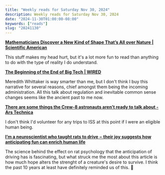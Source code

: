 ```yaml
---
title: "Weekly reads for Saturday Nov 30, 2024"
description: Weekly reads for Saturday Nov 30, 2024
date: "2024-11-30T01:00:00-08:00"
keywords: ["reads"]
slug: "20241130"
---
```

**[Mathematicians Discover a New Kind of Shape That’s All over Nature | Scientific American](https://www.scientificamerican.com/article/mathematicians-discover-a-new-kind-of-shape-thats-all-over-nature/)**

This stuff makes my head hurt, but it's a lot more fun to read than anything to do with the type of reality I do understand.

**[The Beginning of the End of Big Tech | WIRED](https://www.wired.com/story/the-beginning-of-the-end-of-big-tech/)**  

Meredith Whittaker is way smarter than me, but I don't think I buy this narrative for several reasons, chief amongst them being the incoming administration. All this talk about regulation and inevitable common sense changes seems like the ancient past to me now.

**[There are some things the Crew-8 astronauts aren’t ready to talk about - Ars Technica](https://arstechnica.com/space/2024/11/there-are-some-things-the-crew-8-astronauts-arent-ready-to-talk-about/)**

I don't think I'd volunteer for any trips to ISS at this point if I were an eligible human being.

**[I’m a neuroscientist who taught rats to drive − their joy suggests how anticipating fun can enrich human life](https://theconversation.com/im-a-neuroscientist-who-taught-rats-to-drive-their-joy-suggests-how-anticipating-fun-can-enrich-human-life-239029)**

The science behind the effect on rat psychology that the anticipation of driving has is fascinating, but what struck me the most about this article is how much hope alters the strenght of a creature's desire to survive. I think the past 10 years at least have definitely reminded us of this. 🐀

